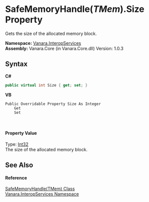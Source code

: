 # SafeMemoryHandle(*TMem*).Size Property 
 

Gets the size of the allocated memory block.

**Namespace:**&nbsp;<a href="46913109-b3e0-3b59-6f7f-071f8aa90bf0">Vanara.InteropServices</a><br />**Assembly:**&nbsp;Vanara.Core (in Vanara.Core.dll) Version: 1.0.3

## Syntax

**C#**<br />
``` C#
public virtual int Size { get; set; }
```

**VB**<br />
``` VB
Public Overridable Property Size As Integer
	Get
	Set
```

<br />

#### Property Value
Type: <a href="http://msdn2.microsoft.com/en-us/library/td2s409d" target="_blank">Int32</a><br />The size of the allocated memory block.

## See Also


#### Reference
<a href="6728d742-76e3-c51d-b40d-87ee7189c641">SafeMemoryHandle(TMem) Class</a><br /><a href="46913109-b3e0-3b59-6f7f-071f8aa90bf0">Vanara.InteropServices Namespace</a><br />